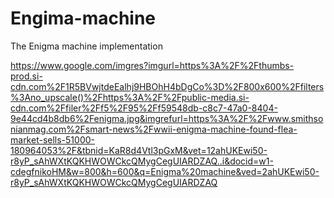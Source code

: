 # Engima-machine
The Enigma machine implementation


https://www.google.com/imgres?imgurl=https%3A%2F%2Fthumbs-prod.si-cdn.com%2F1R5BVwjtdeEalhj9HBOhH4bDgCo%3D%2F800x600%2Ffilters%3Ano_upscale()%2Fhttps%3A%2F%2Fpublic-media.si-cdn.com%2Ffiler%2Ff5%2F95%2Ff59548db-c8c7-47a0-8404-9e44cd4b8db6%2Fenigma.jpg&imgrefurl=https%3A%2F%2Fwww.smithsonianmag.com%2Fsmart-news%2Fwwii-enigma-machine-found-flea-market-sells-51000-180964053%2F&tbnid=KaR8d4Vtl3pGxM&vet=12ahUKEwi50-r8yP_sAhWXtKQKHWOWCkcQMygCegUIARDZAQ..i&docid=w1-cdegfnikoHM&w=800&h=600&q=Enigma%20machine&ved=2ahUKEwi50-r8yP_sAhWXtKQKHWOWCkcQMygCegUIARDZAQ
